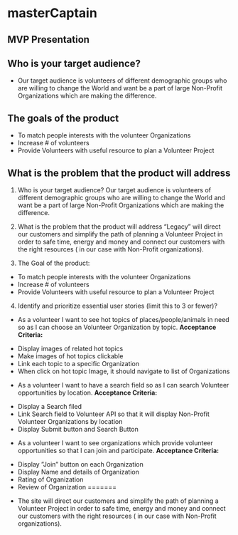 # masterCaptain


## MVP Presentation


## Who is your target audience?

- Our target audience is volunteers of different demographic groups who are willing to change the World and want be a part of large Non-Profit Organizations which are making the difference.

## The goals of the product

- To match people interests with the volunteer Organizations
- Increase # of volunteers
- Provide Volunteers with useful resource to plan a Volunteer Project

## What is the problem that the product will address


  1. Who is your target audience?
Our target audience is volunteers of different demographic groups who are willing to change the World and want be a part of large Non-Profit Organizations which are making the difference.

  2. What is the problem that the product will address
“Legacy” will direct our customers and simplify the path of planning a Volunteer Project in order to safe time, energy and money and connect our customers with the right resources ( in our case with Non-Profit organizations).
   
  3. The Goal of the product:
   * To match people interests with the volunteer Organizations
   * Increase # of volunteers
   * Provide Volunteers with useful resource to plan a Volunteer Project
   
  4. Identify and prioritize essential user stories (limit this to 3 or fewer)?
 - As a volunteer I want to see hot topics of places/people/animals in need so as I can choose an Volunteer Organization by topic.
    **Acceptance Criteria:**
* Display images of related hot topics
* Make images of hot topics clickable 
* Link each topic to a specific Organization
* When click on hot topic Image, it should navigate to list of Organizations
- As a volunteer I want to have a search field so as I can  search Volunteer opportunities by location.
  **Acceptance Criteria:**
* Display a Search filed 
* Link Search field to Volunteer API so that it will display Non-Profit Volunteer Organizations by location
* Display Submit button and Search Button
 
- As a volunteer I want to see organizations which provide volunteer opportunities so that I can join and participate.
**Acceptance Criteria:**
* Display ”Join” button on each Organization
* Display Name and details of Organization
* Rating of Organization
* Review of Organization
=======
- The site will direct our customers and simplify the path of planning a Volunteer Project in order to safe time, energy and money and connect our customers with the right resources ( in our case with Non-Profit organizations).

